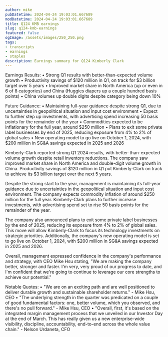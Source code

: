 ```yaml
---
author: mike
pubDatetime: 2024-04-24 19:03:01.667689
modDatetime: 2024-04-24 19:03:01.667689
title: Q124 KMB earnings
slug: q124-kmb-earnings
featured: false
ogImage: /assets/images/250_250.png
tags:
- transcripts
- earnings
- staples
description: Earnings summary for Q124 Kimberly Clark
---
```

Earnings Results:
• Strong Q1 results with better-than-expected volume growth
• Productivity savings of $120 million in Q1, on track for $3 billion target over 5 years
• Improved market share in North America (up or even in 6 of 8 categories) and China (Huggies diapers up a couple hundred basis points)
• China volumes up double digits despite category being down 10%

Future Guidance:
• Maintaining full-year guidance despite strong Q1, due to uncertainties in geopolitical situation and input cost environment
• Expect to further step up investments, with advertising spend increasing 50 basis points for the remainder of the year
• Commodities expected to be inflationary for the full year, around $250 million
• Plans to exit some private label businesses by end of 2025, reducing exposure from 4% to 2% of global sales
• New operating model to go live on October 1, 2024, with $200 million in SG&A savings expected in 2025 and 2026

Kimberly-Clark reported strong Q1 2024 results, with better-than-expected volume growth despite retail inventory reductions. The company saw improved market share in North America and double-digit volume growth in China. Productivity savings of $120 million in Q1 put Kimberly-Clark on track to achieve its $3 billion target over the next 5 years.

Despite the strong start to the year, management is maintaining its full-year guidance due to uncertainties in the geopolitical situation and input cost environment. The company expects commodity inflation of around $250 million for the full year. Kimberly-Clark plans to further increase investments, with advertising spend set to rise 50 basis points for the remainder of the year.

The company also announced plans to exit some private label businesses by the end of 2025, reducing its exposure from 4% to 2% of global sales. This move will allow Kimberly-Clark to focus its technology investments on strategic priorities. Additionally, the company's new operating model is set to go live on October 1, 2024, with $200 million in SG&A savings expected in 2025 and 2026.

Overall, management expressed confidence in the company's performance and strategy, with CEO Mike Hsu stating, "We are making the company better, stronger and faster. I'm very, very proud of our progress to date, and I'm confident that we're going to continue to leverage our core strengths to achieve our potential."

Notable Quotes:
• "We are on an exciting path and are well positioned to deliver durable growth and sustainable shareholder returns." - Mike Hsu, CEO
• "The underlying strength in the quarter was predicated on a couple of good fundamental factors: one, better volume, which you observed, and there's no pull forward." - Mike Hsu, CEO
• "Overall, first, it's based on the integrated margin management process that we unveiled in our Investor Day at the end of March. This has really given us a new enterprise-wide visibility, discipline, accountability, end-to-end across the whole value chain." - Nelson Urdaneta, CFO